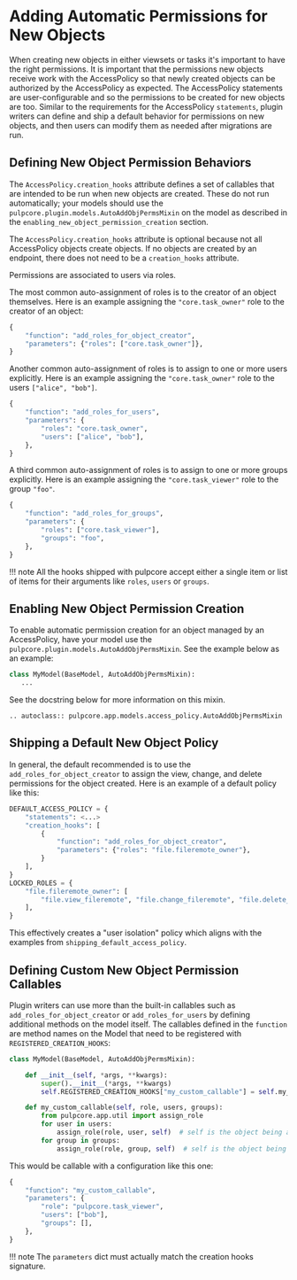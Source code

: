 

# Adding Automatic Permissions for New Objects

When creating new objects in either viewsets or tasks it's important to have the right permissions.
It is important that the permissions new objects receive work with the AccessPolicy so that newly
created objects can be authorized by the AccessPolicy as expected. The AccessPolicy statements are
user-configurable and so the permissions to be created for new objects are too. Similar to the
requirements for the AccessPolicy `statements`, plugin writers can define and ship a default
behavior for permissions on new objects, and then users can modify them as needed after migrations
are run.



## Defining New Object Permission Behaviors

The `AccessPolicy.creation_hooks` attribute defines a set of callables that are intended to be
run when new objects are created. These do not run automatically; your models should use the
`pulpcore.plugin.models.AutoAddObjPermsMixin` on the model as described in the
`enabling_new_object_permission_creation` section.

The `AccessPolicy.creation_hooks` attribute is optional because not all AccessPolicy objects
create objects. If no objects are created by an endpoint, there does not need to be a
`creation_hooks` attribute.

Permissions are associated to users via roles.

The most common auto-assignment of roles is to the creator of an object themselves. Here is an
example assigning the `"core.task_owner"` role to the creator of an object:

```python
{
    "function": "add_roles_for_object_creator",
    "parameters": {"roles": ["core.task_owner"]},
}
```

Another common auto-assignment of roles is to assign to one or more users explicitly. Here is an
example assigning the `"core.task_owner"` role to the users `["alice", "bob"]`.

```python
{
    "function": "add_roles_for_users",
    "parameters": {
        "roles": "core.task_owner",
        "users": ["alice", "bob"],
    },
}
```

A third common auto-assignment of roles is to assign to one or more groups explicitly. Here is an
example assigning the `"core.task_viewer"` role to the group `"foo"`.

```python
{
    "function": "add_roles_for_groups",
    "parameters": {
        "roles": ["core.task_viewer"],
        "groups": "foo",
    },
}
```

!!! note
All the hooks shipped with pulpcore accept either a single item or list of items for their
arguments like `roles`, `users` or `groups`.




## Enabling New Object Permission Creation

To enable automatic permission creation for an object managed by an AccessPolicy, have your model
use the `pulpcore.plugin.models.AutoAddObjPermsMixin`. See the example below as an example:

```python
class MyModel(BaseModel, AutoAddObjPermsMixin):
   ...
```

See the docstring below for more information on this mixin.

```{eval-rst}
.. autoclass:: pulpcore.app.models.access_policy.AutoAddObjPermsMixin

```



## Shipping a Default New Object Policy

In general, the default recommended is to use the `add_roles_for_object_creator` to assign the
view, change, and delete permissions for the object created. Here is an example of a default policy
like this:

```python
DEFAULT_ACCESS_POLICY = {
    "statements": <...>
    "creation_hooks": [
        {
            "function": "add_roles_for_object_creator",
            "parameters": {"roles": "file.fileremote_owner"},
        }
    ],
}
LOCKED_ROLES = {
    "file.fileremote_owner": [
        "file.view_fileremote", "file.change_fileremote", "file.delete_fileremote"
    ],
}
```

This effectively creates a "user isolation" policy which aligns with the examples from
`shipping_default_access_policy`.



## Defining Custom New Object Permission Callables

Plugin writers can use more than the built-in callables such as `add_roles_for_object_creator` or
`add_roles_for_users` by defining additional methods on the model itself. The callables defined in
the `function` are method names on the Model that need to be registered with
`REGISTERED_CREATION_HOOKS`:

```python
class MyModel(BaseModel, AutoAddObjPermsMixin):

    def __init__(self, *args, **kwargs):
        super().__init__(*args, **kwargs)
        self.REGISTERED_CREATION_HOOKS["my_custom_callable"] = self.my_custom_callable

    def my_custom_callable(self, role, users, groups):
        from pulpcore.app.util import assign_role
        for user in users:
            assign_role(role, user, self)  # self is the object being assigned
        for group in groups:
            assign_role(role, group, self)  # self is the object being assigned
```

This would be callable with a configuration like this one:

```python
{
    "function": "my_custom_callable",
    "parameters": {
        "role": "pulpcore.task_viewer",
        "users": ["bob"],
        "groups": [],
    },
}
```

!!! note
The `parameters` dict must actually match the creation hooks signature.

